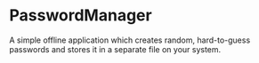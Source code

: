 # PasswordManager
A simple offline application which creates random, hard-to-guess passwords and stores it in a separate file on your system.
